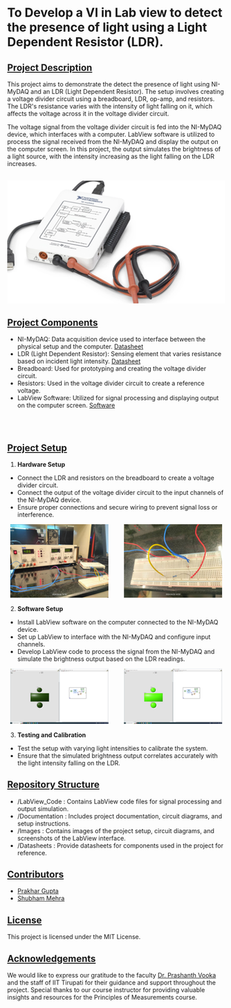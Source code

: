 # To Develop a VI in Lab view to detect the presence of light using a Light Dependent Resistor (LDR).

## <ins> Project Description </ins>

This project aims to demonstrate the detect the presence of light using NI-MyDAQ and an LDR (Light Dependent Resistor). The setup involves creating a voltage divider circuit using a breadboard, LDR, op-amp,
and resistors. The LDR's resistance varies with the intensity of light falling on it, which affects the voltage across it in the voltage divider circuit.

The voltage signal from the voltage divider circuit is fed into the NI-MyDAQ device, which interfaces with a computer. LabView software is utilized to process the signal received from the NI-MyDAQ and 
display the output on the computer screen. In this project, the output simulates the brightness of a light source, with the intensity increasing as the light falling on the LDR increases.
<br>
<br>

![My_DAQ](/images/mydaq.png)


## <ins> Project Components </ins>

- NI-MyDAQ: Data acquisition device used to interface between the physical setup and the computer. [Datasheet](/Documentation/373060g.pdf)
- LDR (Light Dependent Resistor): Sensing element that varies resistance based on incident light intensity. [Datasheet](/Datasheets/LDR%20Datasheet.pdf)
- Breadboard: Used for prototyping and creating the voltage divider circuit.
- Resistors: Used in the voltage divider circuit to create a reference voltage.
- LabView Software: Utilized for signal processing and displaying output on the computer screen. [Software](https://www.ni.com/en/support/downloads/software-products/download.labview.html#521715) 

<br>
<br>

## <ins> Project Setup </ins>

1. **Hardware Setup**
  - Connect the LDR and resistors on the breadboard to create a voltage divider circuit.
  - Connect the output of the voltage divider circuit to the input channels of the NI-MyDAQ device.
  - Ensure proper connections and secure wiring to prevent signal loss or interference.

  <!-- ![bread1](/images/pic1.jpg) ![bread2](/images/pic2.jpg) ![bread3](/images/pic3.jpg) -->

  <p align="center">
  <img alt="Light" src="/images/pic1.jpg" width="45%">
&nbsp; &nbsp; &nbsp; &nbsp;
  <img alt="Dark" src="/images/pic2.jpg" width="45%">
</p>

2. **Software Setup**
  - Install LabView software on the computer connected to the NI-MyDAQ device.
  - Set up LabView to interface with the NI-MyDAQ and configure input channels.
  - Develop LabView code to process the signal from the NI-MyDAQ and simulate the brightness output based on the LDR readings.

  <p align="center">
  <img alt="Light" src="/images/pic4.png" width="45%">
&nbsp; &nbsp; &nbsp; &nbsp;
  <img alt="Dark" src="/images/pic5.png" width="45%">
</p>

3. **Testing and Calibration**
  - Test the setup with varying light intensities to calibrate the system.
  - Ensure that the simulated brightness output correlates accurately with the light intensity falling on the LDR.

## <ins> Repository Structure </ins>

- /LabView_Code : Contains LabView code files for signal processing and output simulation.
- /Documentation : Includes project documentation, circuit diagrams, and setup instructions.
- /Images : Contains images of the project setup, circuit diagrams, and screenshots of the LabView interface.
- /Datasheets : Provide datasheets for components used in the project for reference.

## <ins> Contributors </ins>

- [Prakhar Gupta](https://github.com/prax-1)
- [Shubham Mehra]()

## <ins> License </ins>
This project is licensed under the MIT License.

## <ins> Acknowledgements </ins>
We would like to express our gratitude to the faculty [Dr. Prashanth Vooka](https://iittp.ac.in/dr-prashanth-vooka) and the staff of IIT Tirupati for their guidance and support throughout the project. 
Special thanks to our course instructor for providing valuable insights and resources for the Principles of Measurements course.
